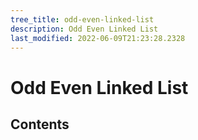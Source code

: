 ```yaml
---
tree_title: odd-even-linked-list
description: Odd Even Linked List
last_modified: 2022-06-09T21:23:28.2328
---
```


# Odd Even Linked List

## Contents
